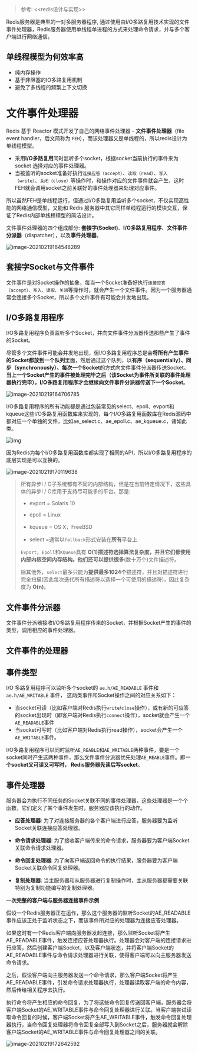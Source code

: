 > 参考: <<redis设计与实现>>



Redis服务器是典型的一对多服务器程序, 通过使用由I/O多路复用技术实现的文件事件处理器，Redis服务器使用单线程单进程的方式来处理命令请求，并与多个客户端进行网络通信。



## 单线程模型为何效率高

- 纯内存操作
- 基于非阻塞的IO多路复用机制
- 避免了多线程的频繁上下文切换



# 文件事件处理器

Redis 基于 Reactor 模式开发了自己的网络事件处理器 - **文件事件处理器**（file event handler，后文简称为 `FEH`），而该处理器又是单线程的，所以redis设计为单线程模型。

- 采用**I/O多路复用**同时监听多个socket，根据socket当前执行的事件来为 socket 选择对应的事件处理器。
- 当被监听的socket准备好执行`连接应答（accept）`、`读取（read）`、`写入（write）`、`关闭（close）`等操作时，和操作对应的文件事件就会产生，这时FEH就会调用socket之前关联好的事件处理器来处理对应事件。

所以虽然FEH是单线程运行，但通过I/O多路复用监听多个socket，不仅实现高性能的网络通信模型，又能和 Redis 服务器中其它同样单线程运行的模块交互，保证了Redis内部单线程模型的简洁设计。



文件事件处理器的四个组成部分: **套接字(Socket)**、**I/O多路复用程序**、**文件事件分派器**（dispatcher），以及**事件处理器**。

![image-20210219164548289](img/image-20210219164548289.png)

## 套接字Socket与文件事件

文件事件是对Socket操作的抽象，每当一个Socket准备好执行`连接应答（accept）、写入、读取、关闭`等操作时，就会产生一个文件事件。因为一个服务器通常会连接多个Socket，所以多个文件事件有可能会并发地出现。



## I/O多路复用程序

I/O多路复用程序负责监听多个Socket，并向文件事件分派器传送那些产生了事件的Socket。

尽管多个文件事件可能会并发地出现，但I/O多路复用程序总是会**将所有产生事件的Socket都放到一个队列**里面，然后通过这个队列，以**有序（sequentially）、同步（synchronously）、每次一个Socket**的方式向文件事件分派器传送Socket。**当上一个Socket产生的事件被处理完毕之后（该Socket为事件所关联的事件处理器执行完毕），I/O多路复用程序才会继续向文件事件分派器传送下一个Socket**。

![image-20210219164706785](img/image-20210219164706785.png)

I/O多路复用程序的所有功能都是通过包装常见的select、epoll、evport和kqueue这些I/O多路复用函数库来实现的，每个I/O多路复用函数库在Redis源码中都对应一个单独的文件，比如ae_select.c、ae_epoll.c、ae_kqueue.c，诸如此类。

![img](img/image-20210219170119637.png)



因为Redis为每个I/O多路复用函数库都实现了相同的API，所以I/O多路复用程序的底层实现是可以互换的。

![image-20210219170119638](img/image-20210219170119638.png)



>所有异步I / O子系统都有不同的内部结构，但是在当前特定情况下，这些具体的异步I / O库用于支持尽可能多的平台。那是:
>
>- evport = Solaris 10
>
>- epoll = Linux
>
>- kqueue = OS X，FreeBSD
>
>- select =通常以`fallback`形式安装在**所有**平台上
>
>`Evport`，`Epoll`和`KQueue`具有 **O(1)**描述符选择算法复杂度，并且它们都使用内部内核空间内存结构。他们还可以提供**很多**(数十万个)文件描述符。
>
> 除其他外，`select`最多只能为**提供最多1024个**描述符，并且对描述符进行完全扫描(因此每次迭代所有描述符以选择一个可使用的描述符)，因此复杂度为 **O(n)**。



## 文件事件分派器

文件事件分派器接收I/O多路复用程序传来的Socket，并根据Socket产生的事件的类型，调用相应的事件处理器。



## 文件事件的处理器



## 事件类型

I/O 多路复用程序可以监听多个socket的 `ae.h/AE_READABLE` 事件和 `ae.h/AE_WRITABLE` 事件， 这两类事件和Socket操作之间的对应关系如下：

- 当socket可读（比如客户端对Redis执行`write`/`close`操作），或有新的可应答的socket出现时（即客户端对Redis执行`connect`操作），socket就会产生一个`AE_READABLE`事件
- 当socket可写时（比如客户端对Redis执行read操作），socket会产生一个`AE_WRITABLE`事件。

I/O多路复用程序可以同时监听`AE_REABLE`和`AE_WRITABLE`两种事件，要是一个socket同时产生这两种事件，那么文件事件分派器优先处理`AE_REABLE`事件。即**一个socket又可读又可写时， Redis服务器先读后写socket**。



## 事件处理器

服务器会为执行不同任务的Socket关联不同的事件处理器，这些处理器是一个个函数，它们定义了某个事件发生时，服务器应该执行的动作。

- **应答处理器**: 为了对连接服务器的各个客户端进行应答，服务器要为监听Socket关联连接应答处理器。

- **命令请求处理器**: 为了接收客户端传来的命令请求，服务器要为客户端Socket关联命令请求处理器。

- **命令回复处理器**: 为了向客户端返回命令的执行结果，服务器要为客户端Socket关联命令回复处理器。

- **复制处理器**: 当主服务器和从服务器进行复制操作时，主从服务器都需要关联特别为复制功能编写的复制处理器。



**一次完整的客户端与服务器连接事件示例**

假设一个Redis服务器正在运作，那么这个服务器的监听Socket的AE_READABLE事件应该正处于监听状态之下，而该事件所对应的处理器为连接应答处理器。

如果这时有一个Redis客户端向服务器发起连接，那么监听Socket将产生AE_READABLE事件，触发连接应答处理器执行。处理器会对客户端的连接请求进行应答，然后创建客户端Socket，以及客户端状态，并将客户端Socket的AE_READABLE事件与命令请求处理器进行关联，使得客户端可以向主服务器发送命令请求。

之后，假设客户端向主服务器发送一个命令请求，那么客户端Socket将产生AE_READABLE事件，引发命令请求处理器执行，处理器读取客户端的命令内容，然后传给相关程序去执行。

执行命令将产生相应的命令回复，为了将这些命令回复传送回客户端，服务器会将客户端Socket的AE_WRITABLE事件与命令回复处理器进行关联。当客户端尝试读取命令回复的时候，客户端Socket将产生AE_WRITABLE事件，触发命令回复处理器执行，当命令回复处理器将命令回复全部写入到Socket之后，服务器就会解除客户端Socket的AE_WRITABLE事件与命令回复处理器之间的关联。

![image-20210219172642592](img/image-20210219172642592.png)